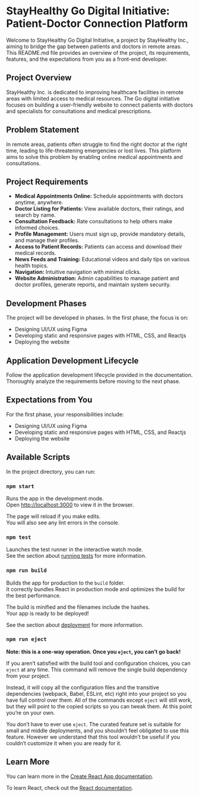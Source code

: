 # StayHealthy Go Digital Initiative: Patient-Doctor Connection Platform

Welcome to StayHealthy Go Digital Initiative, a project by StayHealthy Inc., aiming to bridge the gap between patients and doctors in remote areas. This README.md file provides an overview of the project, its requirements, features, and the expectations from you as a front-end developer.

## Project Overview

StayHealthy Inc. is dedicated to improving healthcare facilities in remote areas with limited access to medical resources. The Go digital initiative focuses on building a user-friendly website to connect patients with doctors and specialists for consultations and medical prescriptions.

## Problem Statement

In remote areas, patients often struggle to find the right doctor at the right time, leading to life-threatening emergencies or lost lives. This platform aims to solve this problem by enabling online medical appointments and consultations.

## Project Requirements

- **Medical Appointments Online:** Schedule appointments with doctors anytime, anywhere.
- **Doctor Listing for Patients:** View available doctors, their ratings, and search by name.
- **Consultation Feedback:** Rate consultations to help others make informed choices.
- **Profile Management:** Users must sign up, provide mandatory details, and manage their profiles.
- **Access to Patient Records:** Patients can access and download their medical records.
- **News Feeds and Training:** Educational videos and daily tips on various health topics.
- **Navigation:** Intuitive navigation with minimal clicks.
- **Website Administration:** Admin capabilities to manage patient and doctor profiles, generate reports, and maintain system security.

## Development Phases

The project will be developed in phases. In the first phase, the focus is on:

- Designing UI/UX using Figma
- Developing static and responsive pages with HTML, CSS, and Reactjs
- Deploying the website

## Application Development Lifecycle

Follow the application development lifecycle provided in the documentation. Thoroughly analyze the requirements before moving to the next phase.

## Expectations from You

For the first phase, your responsibilities include:

- Designing UI/UX using Figma
- Developing static and responsive pages with HTML, CSS, and Reactjs
- Deploying the website

## Available Scripts

In the project directory, you can run:

### `npm start`

Runs the app in the development mode.\
Open [http://localhost:3000](http://localhost:3000) to view it in the browser.

The page will reload if you make edits.\
You will also see any lint errors in the console.

### `npm test`

Launches the test runner in the interactive watch mode.\
See the section about [running tests](https://facebook.github.io/create-react-app/docs/running-tests) for more information.

### `npm run build`

Builds the app for production to the `build` folder.\
It correctly bundles React in production mode and optimizes the build for the best performance.

The build is minified and the filenames include the hashes.\
Your app is ready to be deployed!

See the section about [deployment](https://facebook.github.io/create-react-app/docs/deployment) for more information.

### `npm run eject`

**Note: this is a one-way operation. Once you `eject`, you can’t go back!**

If you aren’t satisfied with the build tool and configuration choices, you can `eject` at any time. This command will remove the single build dependency from your project.

Instead, it will copy all the configuration files and the transitive dependencies (webpack, Babel, ESLint, etc) right into your project so you have full control over them. All of the commands except `eject` will still work, but they will point to the copied scripts so you can tweak them. At this point you’re on your own.

You don’t have to ever use `eject`. The curated feature set is suitable for small and middle deployments, and you shouldn’t feel obligated to use this feature. However we understand that this tool wouldn’t be useful if you couldn’t customize it when you are ready for it.

## Learn More

You can learn more in the [Create React App documentation](https://facebook.github.io/create-react-app/docs/getting-started).

To learn React, check out the [React documentation](https://reactjs.org/).
